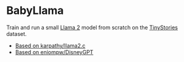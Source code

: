 # BabyLlama

Train and run a small [Llama 2](https://ai.meta.com/llama/) model from scratch on the [TinyStories](https://huggingface.co/datasets/roneneldan/TinyStories) dataset.

* [Based on karpathy/llama2.c](https://github.com/karpathy/llama2.c#training)
* [Based on eniompw/DisneyGPT](https://github.com/eniompw/DisneyGPT)
